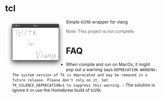 # tcl
Simple tcl/tk wrapper for vlang
<img src="draw.png" alt="Draw program example" width="200" align="left"/>
> Note: This project is not complete.

# FAQ
* When compile and run on MacOs, it might pop out a warning says `DEPRECATION WARNING: The system version of Tk is deprecated and may be removed in a future release. Please don't rely on it. Set TK_SILENCE_DEPRECATION=1 to suppress this warning.` - The solution is ignore it or use the Homebrew build of tcl/tk.
